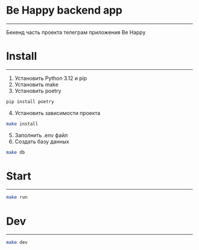 # Be Happy backend app
---
Бекенд часть проекта телеграм приложения Be Happy


# Install
---
1. Установить Python 3.12 и pip
2. Установить make
3. Установить poetry
```zsh
pip install poetry
```
4. Установить зависимости проекта
```zsh
make install
```
5. Заполнить .env файл
6. Создать базу данных
```zsh
make db
```

# Start
---
```zsh
make run
```

# Dev
---
```zsh
make dev
```
